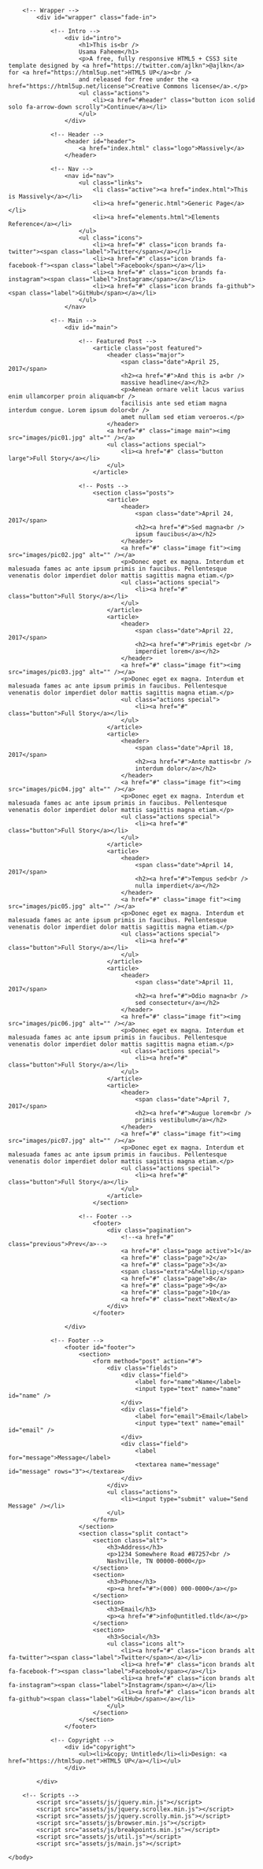 <!DOCTYPE HTML>

<html>
	<head>
		<title>This is Usama Faheem</title>
		<meta charset="utf-8" />
		<meta name="viewport" content="width=device-width, initial-scale=1, user-scalable=no" />
		<link rel="stylesheet" href="assets/css/main.css" />
		<noscript><link rel="stylesheet" href="assets/css/noscript.css" /></noscript>
	</head>
	<body class="is-preload">

		<!-- Wrapper -->
			<div id="wrapper" class="fade-in">

				<!-- Intro -->
					<div id="intro">
						<h1>This is<br />
						Usama Faheem</h1>
						<p>A free, fully responsive HTML5 + CSS3 site template designed by <a href="https://twitter.com/ajlkn">@ajlkn</a> for <a href="https://html5up.net">HTML5 UP</a><br />
						and released for free under the <a href="https://html5up.net/license">Creative Commons license</a>.</p>
						<ul class="actions">
							<li><a href="#header" class="button icon solid solo fa-arrow-down scrolly">Continue</a></li>
						</ul>
					</div>

				<!-- Header -->
					<header id="header">
						<a href="index.html" class="logo">Massively</a>
					</header>

				<!-- Nav -->
					<nav id="nav">
						<ul class="links">
							<li class="active"><a href="index.html">This is Massively</a></li>
							<li><a href="generic.html">Generic Page</a></li>
							<li><a href="elements.html">Elements Reference</a></li>
						</ul>
						<ul class="icons">
							<li><a href="#" class="icon brands fa-twitter"><span class="label">Twitter</span></a></li>
							<li><a href="#" class="icon brands fa-facebook-f"><span class="label">Facebook</span></a></li>
							<li><a href="#" class="icon brands fa-instagram"><span class="label">Instagram</span></a></li>
							<li><a href="#" class="icon brands fa-github"><span class="label">GitHub</span></a></li>
						</ul>
					</nav>

				<!-- Main -->
					<div id="main">

						<!-- Featured Post -->
							<article class="post featured">
								<header class="major">
									<span class="date">April 25, 2017</span>
									<h2><a href="#">And this is a<br />
									massive headline</a></h2>
									<p>Aenean ornare velit lacus varius enim ullamcorper proin aliquam<br />
									facilisis ante sed etiam magna interdum congue. Lorem ipsum dolor<br />
									amet nullam sed etiam veroeros.</p>
								</header>
								<a href="#" class="image main"><img src="images/pic01.jpg" alt="" /></a>
								<ul class="actions special">
									<li><a href="#" class="button large">Full Story</a></li>
								</ul>
							</article>

						<!-- Posts -->
							<section class="posts">
								<article>
									<header>
										<span class="date">April 24, 2017</span>
										<h2><a href="#">Sed magna<br />
										ipsum faucibus</a></h2>
									</header>
									<a href="#" class="image fit"><img src="images/pic02.jpg" alt="" /></a>
									<p>Donec eget ex magna. Interdum et malesuada fames ac ante ipsum primis in faucibus. Pellentesque venenatis dolor imperdiet dolor mattis sagittis magna etiam.</p>
									<ul class="actions special">
										<li><a href="#" class="button">Full Story</a></li>
									</ul>
								</article>
								<article>
									<header>
										<span class="date">April 22, 2017</span>
										<h2><a href="#">Primis eget<br />
										imperdiet lorem</a></h2>
									</header>
									<a href="#" class="image fit"><img src="images/pic03.jpg" alt="" /></a>
									<p>Donec eget ex magna. Interdum et malesuada fames ac ante ipsum primis in faucibus. Pellentesque venenatis dolor imperdiet dolor mattis sagittis magna etiam.</p>
									<ul class="actions special">
										<li><a href="#" class="button">Full Story</a></li>
									</ul>
								</article>
								<article>
									<header>
										<span class="date">April 18, 2017</span>
										<h2><a href="#">Ante mattis<br />
										interdum dolor</a></h2>
									</header>
									<a href="#" class="image fit"><img src="images/pic04.jpg" alt="" /></a>
									<p>Donec eget ex magna. Interdum et malesuada fames ac ante ipsum primis in faucibus. Pellentesque venenatis dolor imperdiet dolor mattis sagittis magna etiam.</p>
									<ul class="actions special">
										<li><a href="#" class="button">Full Story</a></li>
									</ul>
								</article>
								<article>
									<header>
										<span class="date">April 14, 2017</span>
										<h2><a href="#">Tempus sed<br />
										nulla imperdiet</a></h2>
									</header>
									<a href="#" class="image fit"><img src="images/pic05.jpg" alt="" /></a>
									<p>Donec eget ex magna. Interdum et malesuada fames ac ante ipsum primis in faucibus. Pellentesque venenatis dolor imperdiet dolor mattis sagittis magna etiam.</p>
									<ul class="actions special">
										<li><a href="#" class="button">Full Story</a></li>
									</ul>
								</article>
								<article>
									<header>
										<span class="date">April 11, 2017</span>
										<h2><a href="#">Odio magna<br />
										sed consectetur</a></h2>
									</header>
									<a href="#" class="image fit"><img src="images/pic06.jpg" alt="" /></a>
									<p>Donec eget ex magna. Interdum et malesuada fames ac ante ipsum primis in faucibus. Pellentesque venenatis dolor imperdiet dolor mattis sagittis magna etiam.</p>
									<ul class="actions special">
										<li><a href="#" class="button">Full Story</a></li>
									</ul>
								</article>
								<article>
									<header>
										<span class="date">April 7, 2017</span>
										<h2><a href="#">Augue lorem<br />
										primis vestibulum</a></h2>
									</header>
									<a href="#" class="image fit"><img src="images/pic07.jpg" alt="" /></a>
									<p>Donec eget ex magna. Interdum et malesuada fames ac ante ipsum primis in faucibus. Pellentesque venenatis dolor imperdiet dolor mattis sagittis magna etiam.</p>
									<ul class="actions special">
										<li><a href="#" class="button">Full Story</a></li>
									</ul>
								</article>
							</section>

						<!-- Footer -->
							<footer>
								<div class="pagination">
									<!--<a href="#" class="previous">Prev</a>-->
									<a href="#" class="page active">1</a>
									<a href="#" class="page">2</a>
									<a href="#" class="page">3</a>
									<span class="extra">&hellip;</span>
									<a href="#" class="page">8</a>
									<a href="#" class="page">9</a>
									<a href="#" class="page">10</a>
									<a href="#" class="next">Next</a>
								</div>
							</footer>

					</div>

				<!-- Footer -->
					<footer id="footer">
						<section>
							<form method="post" action="#">
								<div class="fields">
									<div class="field">
										<label for="name">Name</label>
										<input type="text" name="name" id="name" />
									</div>
									<div class="field">
										<label for="email">Email</label>
										<input type="text" name="email" id="email" />
									</div>
									<div class="field">
										<label for="message">Message</label>
										<textarea name="message" id="message" rows="3"></textarea>
									</div>
								</div>
								<ul class="actions">
									<li><input type="submit" value="Send Message" /></li>
								</ul>
							</form>
						</section>
						<section class="split contact">
							<section class="alt">
								<h3>Address</h3>
								<p>1234 Somewhere Road #87257<br />
								Nashville, TN 00000-0000</p>
							</section>
							<section>
								<h3>Phone</h3>
								<p><a href="#">(000) 000-0000</a></p>
							</section>
							<section>
								<h3>Email</h3>
								<p><a href="#">info@untitled.tld</a></p>
							</section>
							<section>
								<h3>Social</h3>
								<ul class="icons alt">
									<li><a href="#" class="icon brands alt fa-twitter"><span class="label">Twitter</span></a></li>
									<li><a href="#" class="icon brands alt fa-facebook-f"><span class="label">Facebook</span></a></li>
									<li><a href="#" class="icon brands alt fa-instagram"><span class="label">Instagram</span></a></li>
									<li><a href="#" class="icon brands alt fa-github"><span class="label">GitHub</span></a></li>
								</ul>
							</section>
						</section>
					</footer>

				<!-- Copyright -->
					<div id="copyright">
						<ul><li>&copy; Untitled</li><li>Design: <a href="https://html5up.net">HTML5 UP</a></li></ul>
					</div>

			</div>

		<!-- Scripts -->
			<script src="assets/js/jquery.min.js"></script>
			<script src="assets/js/jquery.scrollex.min.js"></script>
			<script src="assets/js/jquery.scrolly.min.js"></script>
			<script src="assets/js/browser.min.js"></script>
			<script src="assets/js/breakpoints.min.js"></script>
			<script src="assets/js/util.js"></script>
			<script src="assets/js/main.js"></script>

	</body>
</html>
